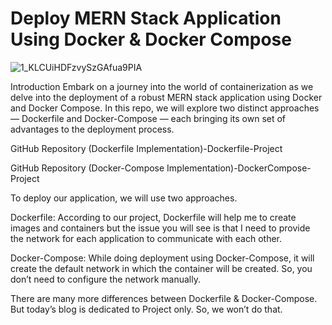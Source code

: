 # Deploy MERN Stack Application Using Docker & Docker Compose 
![1_KLCUiHDFzvySzGAfua9PIA](https://github.com/prashant169/DevOps/assets/78464585/99e978a9-1013-4812-8030-cba2d9814642)

Introduction
Embark on a journey into the world of containerization as we delve into the deployment of a robust MERN stack application using Docker and Docker Compose. In this repo, we will explore two distinct approaches — Dockerfile and Docker-Compose — each bringing its own set of advantages to the deployment process.

GitHub Repository (Dockerfile Implementation)-Dockerfile-Project

GitHub Repository (Docker-Compose Implementation)-DockerCompose-Project

To deploy our application, we will use two approaches.

Dockerfile: According to our project, Dockerfile will help me to create images and containers but the issue you will see is that I need to provide the network for each application to communicate with each other.

Docker-Compose: While doing deployment using Docker-Compose, it will create the default network in which the container will be created. So, you don’t need to configure the network manually.

There are many more differences between Dockerfile & Docker-Compose. But today’s blog is dedicated to Project only. So, we won’t do that.
